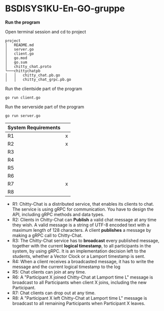
# BSDISYS1KU-En-GO-gruppe
**Run the program**

Open terminal session and cd to project
```
project
│   README.md
│   server.go
│   client.go
│   go.mod
│   go.sum
│   chitty_chat.proto
└───chittychatpb
│   │   chitty_chat.pb.go
│   │   chitty_chat_grpc.pb.go
```

Run the clientside part of the program
```
go run client.go
```
Run the serverside part of the program
```
go run server.go
```

| System Requirements |  |
|--|--|
| R1 | x |
| R2 | x |
| R3 |  |
| R4 |  |
| R5 |  |
| R6 |  |
| R7 | x |
| R8 |  |

-   R1: Chitty-Chat is a distributed service, that enables its clients to chat. The service is using gRPC for communication. You have to design the API, including gRPC methods and data types.
-   R2: Clients in Chitty-Chat can **Publish** a valid chat message at any time they wish. A valid message is a string of UTF-8 encoded text with a maximum length of 128 characters. A client **publishes** a message by making a gRPC call to Chitty-Chat.
-   R3: The Chitty-Chat service has to **broadcast** every published message, together with the current  **logical timestamp**, to all participants in the system, by using gRPC. It is an implementation decision left to the students, whether a Vector Clock or a Lamport timestamp is sent.
-   R4: When a client receives a broadcasted message, it has to write the message and the current logical timestamp to the log
-   R5: Chat clients can join at any time.
-   R6: A "Participant X joined Chitty-Chat at Lamport time L" message is broadcast to all Participants when client X joins, including the new Participant.
-   R7: Chat clients can drop out at any time.
-   R8: A "Participant X left Chitty-Chat at Lamport time L" message is broadcast to all remaining Participants when Participant X leaves.

